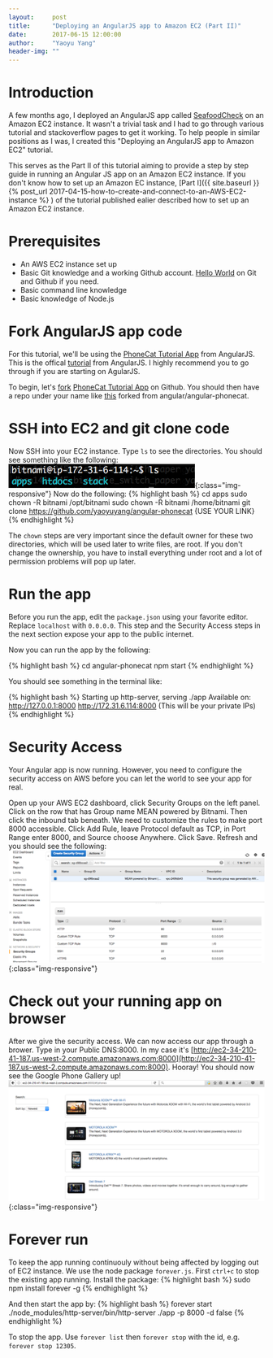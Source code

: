 ```yaml
---
layout:     post
title:      "Deploying an AngularJS app to Amazon EC2 (Part II)"
date:       2017-06-15 12:00:00
author:     "Yaoyu Yang"
header-img: ""
---
```


# Introduction
A few months ago, I deployed an AngularJS app called [SeafoodCheck](http://seafoodcheck.com) on an Amazon EC2 instance. It wasn't a trivial task and I had to go through various tutorial and stackoverflow pages to get it working. To help people in similar positions as I was, I created this "Deploying an AngularJS app to Amazon EC2" tutorial.

This serves as the Part II of this tutorial aiming to provide a step by step guide in running an Angular JS app on an Amazon EC2 instance. If you don't know how to set up an Amazon EC instance, [Part I]({{ site.baseurl }}{% post_url 2017-04-15-how-to-create-and-connect-to-an-AWS-EC2-instance %}
) of the tutorial published ealier described how to set up an Amazon EC2 instance.

# Prerequisites 
* An AWS EC2 instance set up
* Basic Git knowledge and a working Github account. [Hello World](https://guides.github.com/activities/hello-world/) on Git and Github if you need.
* Basic command line knowledge
* Basic knowledge of Node.js

# Fork AngularJS app code
For this tutorial, we'll be using the [PhoneCat Tutorial App](https://github.com/angular/angular-phonecat) from AngularJS. This is the offical [tutorial](https://docs.angularjs.org/tutorial/) from AngularJS. I highly recommend you to go through if you are starting on AgularJS.

To begin, let's [fork](https://help.github.com/articles/fork-a-repo/) [PhoneCat Tutorial App](https://github.com/angular/angular-phonecat) on Github. You should then have a repo under your name like [this](https://github.com/yaoyuyang/angular-phonecat) forked from angular/angular-phonecat.

# SSH into EC2 and git clone code
Now SSH into your EC2 instance. Type `ls` to see the directories. You should see something like the following:
![sshls](/images/blog/sshls.png){:class="img-responsive"}
Now do the following: 
{% highlight bash %}
cd apps
sudo chown -R bitnami /opt/bitnami
sudo chown -R bitnami /home/bitnami
git clone https://github.com/yaoyuyang/angular-phonecat {USE YOUR LINK}
{% endhighlight %}

The `chown` steps are very important since the default owner for these two directories, which will be used later to write files, are root. If you don't change the ownership, you have to install everything under root and a lot of permission problems will pop up later.

# Run the app
Before you run the app, edit the `package.json` using your favorite editor. Replace `localhost` with `0.0.0.0`. This step and the Security Access steps in the next section expose your app to the public internet.

Now you can run the app by the following:

{% highlight bash %}
cd angular-phonecat
npm start
{% endhighlight %}

You should see something in the terminal like:

{% highlight bash %}
Starting up http-server, serving ./app
Available on:
  http://127.0.0.1:8000
  http://172.31.6.114:8000 (This will be your private IPs)
{% endhighlight %}

# Security Access
Your Angular app is now running. However, you need to configure the security access on AWS before you can let the world to see your app for real.

Open up your AWS EC2 dashboard, click Security Groups on the left panel. Click on the row that has Group name MEAN powered by Bitnami. Then click the inbound tab beneath. We need to customize the rules to make port 8000 accessible. Click Add Rule, leave Protocol default as TCP, in Port Range enter 8000, and Source choose Anywhere. Click Save. Refresh and you should see the following:
![security-access](/images/blog/security-access.png){:class="img-responsive"}

# Check out your running app on browser
After we give the security access. We can now access our app through a brower. Type in your Public DNS:8000. In my case it's [http://ec2-34-210-41-187.us-west-2.compute.amazonaws.com:8000](http://ec2-34-210-41-187.us-west-2.compute.amazonaws.com:8000). Hooray! You should now see the Google Phone Gallery up!
![phone-cat-runnng](/images/blog/phone-cat-runnng.png){:class="img-responsive"}

# Forever run
To keep the app running continuouly without being affected by logging out of EC2 instance. We use the node package `forever.js`. First `ctrl+c` to stop the existing app running. Install the package:
{% highlight bash %}
sudo npm install forever -g
{% endhighlight %}

And then start the app by: 
{% highlight bash %}
forever start ./node_modules/http-server/bin/http-server ./app -p 8000 -d false
{% endhighlight %}

To stop the app. Use `forever list` then `forever stop` with the id, e.g. `forever stop 12305`.



